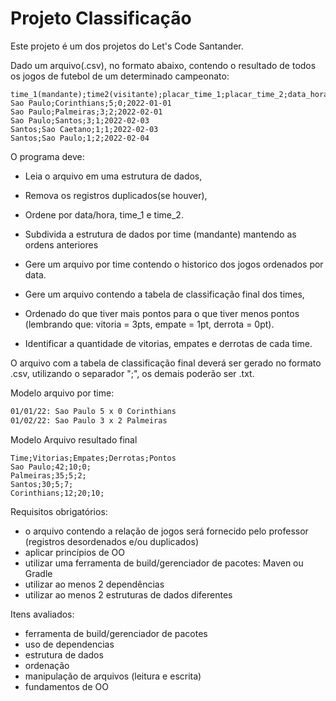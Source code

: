 # Projeto Classificação 

Este projeto é um dos projetos do Let's Code Santander.

Dado um arquivo(.csv), no formato abaixo, contendo o resultado de todos os jogos de futebol de um determinado campeonato:

```csv
time_1(mandante);time2(visitante);placar_time_1;placar_time_2;data_hora
Sao Paulo;Corinthians;5;0;2022-01-01
Sao Paulo;Palmeiras;3;2;2022-02-01
Sao Paulo;Santos;3;1;2022-02-03
Santos;Sao Caetano;1;1;2022-02-03
Santos;Sao Paulo;1;2;2022-02-04
```

O programa deve:

- Leia o arquivo em uma estrutura de dados, 

- Remova os registros duplicados(se houver), 

- Ordene por data/hora, time_1 e time_2. 

- Subdivida a estrutura de dados por time (mandante) mantendo as ordens anteriores

- Gere um arquivo por time contendo o historico dos jogos ordenados por data. 

- Gere um arquivo contendo a tabela de classificação final dos times, 

- Ordenado do que tiver mais pontos para o que tiver menos pontos (lembrando que: vitoria = 3pts, empate = 1pt, derrota = 0pt). 

- Identificar a quantidade de vitorias, empates e derrotas de cada time. 

O arquivo com a tabela de classificação final deverá ser gerado no formato .csv, utilizando o separador ";", os demais poderão ser .txt.

Modelo arquivo por time:

```txt
01/01/22: Sao Paulo 5 x 0 Corinthians
01/02/22: Sao Paulo 3 x 2 Palmeiras
```

Modelo Arquivo resultado final

```csv
Time;Vitorias;Empates;Derrotas;Pontos
Sao Paulo;42;10;0; 
Palmeiras;35;5;2;
Santos;30;5;7;
Corinthians;12;20;10;
```

Requisitos obrigatórios:

 - o arquivo contendo a relação de jogos será fornecido pelo professor (registros desordenados e/ou duplicados)
 - aplicar princípios de OO
 - utilizar uma ferramenta de build/gerenciador de pacotes: Maven ou Gradle 
 - utilizar ao menos 2 dependências
 - utilizar ao menos 2 estruturas de dados diferentes

Itens avaliados:
 - ferramenta de build/gerenciador de pacotes
 - uso de dependencias
 - estrutura de dados
 - ordenação
 - manipulação de arquivos (leitura e escrita)
 - fundamentos de OO
